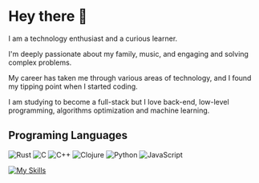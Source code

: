 # Hey there 🤚

I am a technology enthusiast and a curious learner.

I'm deeply passionate about my family, music, and engaging and solving complex problems.

My career has taken me through various areas of technology, and I found my tipping point when I started coding.

I am studying to become a full-stack but I love back-end, low-level programming, algorithms optimization and machine learning.

## Programing Languages

![Rust](https://img.shields.io/badge/-Rust-white?logo=rust&logoColor=black) ![C](https://img.shields.io/badge/-C-blue?logo=c&logoColor=white) ![C++](https://img.shields.io/badge/-C++-00599C?logo=cplusplus&logoColor=white) ![Clojure](https://img.shields.io/badge/-Clojure-purple?logo=clojure&logoColor=white) ![Python](https://img.shields.io/badge/-Python-darkgreen?logo=python&logoColor=white) ![JavaScript](https://img.shields.io/badge/-JavaScript-yellow?logo=javascript&logoColor=white) 

[![My Skills](https://skillicons.dev/icons?i=rust)](https://skillicons.dev)



